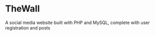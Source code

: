 # TheWall
A social media website built with PHP and MySQL, complete with user registration and posts
